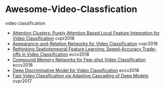 # Awesome-Video-Classfication
video classification

- [Attention Clusters: Purely Attention Based
Local Feature Integration for Video Classification](http://openaccess.thecvf.com/content_cvpr_2018/papers/Long_Attention_Clusters_Purely_CVPR_2018_paper.pdf) cvpr2018
- [Appearance-and-Relation Networks for Video Classification](http://openaccess.thecvf.com/content_cvpr_2018/papers/Wang_Appearance-and-Relation_Networks_for_CVPR_2018_paper.pdf) cvpr2018
- [Rethinking Spatiotemporal Feature Learning:
Speed-Accuracy Trade-offs in Video Classification](http://openaccess.thecvf.com/content_ECCV_2018/papers/Saining_Xie_Rethinking_Spatiotemporal_Feature_ECCV_2018_paper.pdf) eccv2018
- [Compound Memory Networks for Few-shot Video Classification](http://openaccess.thecvf.com/content_ECCV_2018/papers/Linchao_Zhu_Compound_Memory_Networks_ECCV_2018_paper.pdf) eccv2018
- [Deep Discriminative Model for Video Classification](http://openaccess.thecvf.com/content_ECCV_2018/papers/Mohammad_Tavakolian_Deep_Discriminative_Model_ECCV_2018_paper.pdf) eccv2018
- [Fast Video Classification via Adaptive Cascading of Deep Models](http://openaccess.thecvf.com/content_cvpr_2017/papers/Shen_Fast_Video_Classification_CVPR_2017_paper.pdf) cvpr2017
